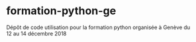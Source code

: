 # formation-python-ge

Dépôt de code utilisation pour la formation python organisée à Genève du 12 au 14 décembre 2018
